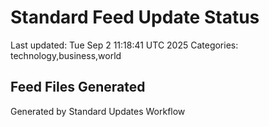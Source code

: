 # Standard Feed Update Status
Last updated: Tue Sep  2 11:18:41 UTC 2025
Categories: technology,business,world

## Feed Files Generated

Generated by Standard Updates Workflow
